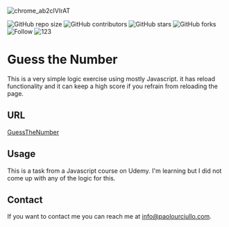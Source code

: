 <!--- ![iQVpFdUW1z](https://user-images.githubusercontent.com/67667160/111914853-2b15e400-8a4a-11eb-9db3-9b2d4ea17bc7.gif) --->
![chrome_ab2cIVIrAT](https://user-images.githubusercontent.com/67667160/111915867-aa0d1b80-8a4e-11eb-90db-4a269cdfd78f.png)


![GitHub repo size](https://img.shields.io/github/repo-size/paolourciullo/GuessTheNumber)
![GitHub contributors](https://img.shields.io/github/contributors/paolourciullo/GuessTheNumber)
![GitHub stars](https://img.shields.io/github/stars/paolourciullo/GuessTheNumber?style=social)
![GitHub forks](https://img.shields.io/github/forks/paolourciullo/GuessTheNumber?style=social)
![Follow](https://img.shields.io/twitter/follow/paolo__init__?style=social)
![123](https://img.shields.io/badge/NOOB%3F-Yes-yellow)


# Guess the Number

This is a very simple logic exercise using mostly Javascript.  it has reload functionality and it can keep a high score if you refrain from reloading the page.


## URL
[GuessTheNumber](https://paolourciullo.github.io/GuessTheNumber/)




## Usage
This is a task from a Javascript course on Udemy.  I'm learning but I did not come up with any of the logic for this.

## Contact

If you want to contact me you can reach me at <info@paolourciullo.com>.
